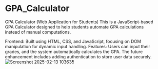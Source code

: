# GPA_Calculator
GPA Calculator (Web Application for Students)
This is a JavaScript-based GPA Calculator designed to help students automate GPA calculations instead of manual computations.

Frontend: Built using HTML, CSS, and JavaScript, focusing on DOM manipulation for dynamic input handling.
Features:
Users can input their grades, and the system automatically calculates the GPA.
The future enhancement includes adding authentication to store user data securely.
![Screenshot 2025-02-13 103635](https://github.com/user-attachments/assets/92aec4ee-7774-47a3-9c57-0218c2f5723a)

